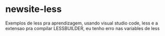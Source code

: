 # newsite-less
Exemplos de less pra aprendizagem, usando visual studio code, less e a extensao pra compilar LESSBUILDER, eu tenho erro nas variables de less
